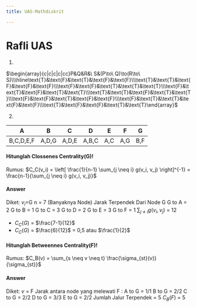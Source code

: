 ```yaml
---
title: UAS-Mathdiskrit

---
```


# Rafli UAS 
1.
$\begin{array}{c|c|c|c|cc}P&Q&R&\ S&(P\to\ Q)\to(R\to\ S)\\\hline\text{T}&\text{F}&\text{Т}&\text{F}&\text{F}\\\text{Т}&\text{T}&\text{F}&\text{F}&\text{F}\\\text{F}&\text{F}&\text{T}&\text{T}&\text{T}\\\text{F}&\text{T}&\text{F}&\text{T}&\text{T}\\\text{T}&\text{T}&\text{F}&\text{T}&\text{T}\\\text{F}&\text{F}&\text{T}&\text{F}&\text{F}\\\text{F}&\text{T}&\text{T}&\text{F}&\text{F}\\\text{T}&\text{F}&\text{F}&\text{T}&\text{T}\end{array}$

2.

| A | B | C | D | E | F | G |
| -------- | -------- | -------- | -------- | -------- | -------- | -------- |
| B,C,D,E,F     | A,D,G     | A,D,E     | A,B,C     | A,C     | A,G     | B,F|
#### Hitunglah Clossenes Centrality(G)!
Rumus:
$C_C(v_i) = \left[ \frac{1}{n-1} \sum_{j \neq i} g(v_i, v_j) \right]^{-1} = \frac{n-1}{\sum_{j \neq i} g(v_i, v_j)}$
#### Answer
Diket:
$v_i$=G
n = 7 (Banyaknya Node)
Jarak Terpendek Dari Node G
G to A = 2
G to B = 1
G to C = 3
G to D = 2
G to E = 3
G to F = 1
${\sum_{j \neq i} g(v_i, v_j)}$ = 12
- $C_C(G)$ = $\frac{7-1}{12}$ 
- $C_C(G)$ = $\frac{6}{12}$ = 0,5 atau $\frac{1}{2}$ 
#### Hitunglah Betweennes Centrality(F)!
Rumus:
$C_B(v) = \sum_{s \neq v \neq t} \frac{\sigma_{st}(v)}{\sigma_{st}}$
#### Answer
Diket:
$v$ = F
Jarak antara node yang melewati F :
A to G = 1/1
B to G = 2/2
C to G = 2/2
D to G = 3/3
E to G = 2/2
Jumlah Jalur Terpendek = 5
$C_B(F)$ = 5
